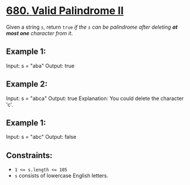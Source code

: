 # [680. Valid Palindrome II](https://leetcode.com/problems/valid-palindrome-ii/description/)

Given a string `s`, return `true` _if the `s` can be palindrome after deleting **at most one** character from it_.

## Example 1:

Input: s = "aba"
Output: true

## Example 2:

Input: s = "abca"
Output: true
Explanation: You could delete the character 'c'.

## Example 1:

Input: s = "abc"
Output: false

## Constraints:

- `1 <= s.length <= 105`
- `s` consists of lowercase English letters.
